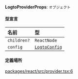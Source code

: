 **LogtoProviderProps**: `オブジェクト`

#### 型宣言

| 名前        | 型                              |
| :---------- | :------------------------------ |
| `children?` | `ReactNode`                     |
| `config`    | [`LogtoConfig`](LogtoConfig.md) |

#### 定義場所

[packages/react/src/provider.tsx:6](https://github.com/logto-io/js/blob/5254dee/packages/react/src/provider.tsx#L6)